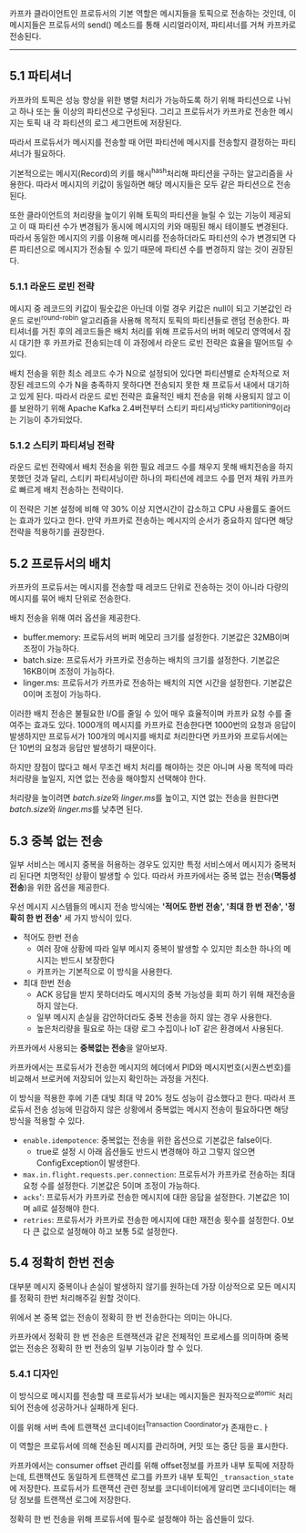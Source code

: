카프카 클라이언트인 프로듀서의 기본 역할은 메시지들을 토픽으로 전송하는 것인데, 
이 메시지들은 프로듀서의 send() 메소드를 통해 시리얼라이저, 파티셔너를 거쳐 카프카로 전송된다.


---

## 5.1 파티셔너

카프카의 토픽은 성능 향상을 위한 병렬 처리가 가능하도록 하기 위해 파티션으로 나뉘고 하나 또는 둘 이상의 파티션으로 구성된다.
그리고 프로듀서가 카프카로 전송한 메시지는 토픽 내 각 파티션의 로그 세그먼트에 저장된다.

따라서 프로듀서가 메시지를 전송할 때 어떤 파티션에 메시지를 전송할지 결정하는 파티셔너가 필요하다.

기본적으로는 메시지(Record)의 키를 해시<sup>hash</sup>처리해 파티션을 구하는 알고리즘을 사용한다.
따라서 메시지의 키값이 동일하면 해당 메시지들은 모두 같은 파티션으로 전송된다.

또한 클라이언트의 처리량을 높이기 위해 토픽의 파티션을 늘릴 수 있는 기능이 제공되고 이 때 파티션 수가 변경됨가 동시에 메시지의 키와 매핑된 해시 테이블도 변경된다.
따라서 동일한 메시지의 키를 이용해 메시리를 전송하더라도 파티션의 수가 변경되면 다른 파티션으로 메시지가 전송될 수 있기 때문에 파티션 수를 변경하지 않는 것이 권장된다.

### 5.1.1 라운드 로빈 전략

메시지 중 레코드의 키값이 필숫값은 아닌데 이럴 경우 키값은 null이 되고 기본값인 라운드 로빈<sup>round-robin</sup> 알고리즘을 사용해 목적지 토픽의 파티션들로 랜덤 전송한다.
파티셔너를 거친 후의 레코드들은 배치 처리를 위해 프로듀서의 버퍼 메모리 영역에서 잠시 대기한 후 카프카로 전송되는데 이 과정에서 라운드 로빈 전략은 효율을 떨어뜨릴 수 있다.

배치 전송을 위한 최소 레코드 수가 N으로 설정되어 있다면 파티션별로 순차적으로 저장된 레코드의 수가 N을 충족하지 못하다면 전송되지 못한 채 프로듀서 내에서 대기하고 있게 된다.
따라서 라운드 로빈 전략은 효율적인 배치 전송을 위해 사용되지 않고 이를 보완하기 위해 Apache Kafka 2.4버전부터 스티키 파티셔닝<sup>sticky partitioning</sup>이라는 기능이 추가되었다.

### 5.1.2 스티키 파티셔닝 전략

라운드 로빈 전략에서 배치 전송을 위한 필요 레코드 수를 채우지 못해 배치전송을 하지 못했던 것과 달리,
스티키 파티셔닝이란 하나의 파티션에 레코드 수를 먼저 채워 카프카로 빠르게 배치 전송하는 전략이다.

이 전략은 기본 설정에 비해 약 30% 이상 지연시간이 감소하고 CPU 사용률도 줄어드는 효과가 있다고 한다. 만약 카프카로 전송하는 메시지의 순서가 중요하지 않다면 해당 전략을 적용하기를 권장한다.

## 5.2 프로듀서의 배치

카프카의 프로듀서는 메시지를 전송할 때 레코드 단위로 전송하는 것이 아니라 다량의 메시지를 묶어 배치 단위로 전송한다.

배치 전송을 위해 여러 옵션을 제공한다.
- buffer.memory: 프로듀서의 버퍼 메모리 크기를 설정한다. 기본값은 32MB이며 조정이 가능하다.
- batch.size: 프로듀서가 카프카로 전송하는 배치의 크기를 설정한다. 기본값은 16KB이며 조정이 가능하다.
- linger.ms: 프로듀서가 카프카로 전송하는 배치의 지연 시간을 설정한다. 기본값은 0이며 조정이 가능하다.

이러한 배치 전송은 불필요한 I/O를 줄일 수 있어 매우 효율적이며 카프카 요청 수를 줄여주는 효과도 있다.
1000개의 메시지를 카프카로 전송한다면 1000번의 요청과 응답이 발생하지만 프로듀서가 100개의 메시지를 배치로 처리한다면 카프카와 프로듀서에는 단 10번의 요청과 응답만 발생하기 때문이다.

하지만 장점이 많다고 해서 무조건 배치 처리를 해야하는 것은 아니며 사용 목적에 따라 처리량을 높일지, 지연 없는 전송을 해야할지 선택해야 한다.

처리량을 높이려면 *batch.size*와 *linger.ms*를 높이고, 지연 없는 전송을 원한다면 *batch.size*와 *linger.ms*를 낮추면 된다.

## 5.3 중복 없는 전송

일부 서비스는 메시지 중복을 허용하는 경우도 있지만 특정 서비스에서 메시지가 중복처리 된다면 치명적인 상황이 발생할 수 있다.
따라서 카프카에서는 중복 없는 전송(**멱등성 전송**)을 위한 옵션을 제공한다.

우선 메시지 시스템들의 메시지 전송 방식에는 
**'적어도 한번 전송', '최대 한 번 전송', '정확히 한 번 전송'** 세 가지 방식이 있다.

- 적어도 한번 전송
  - 여러 장애 상황에 따라 일부 메시지 중복이 발생할 수 있지만 최소한 하나의 메시지는 반드시 보장한다
  - 카프카는 기본적으로 이 방식을 사용한다.
- 최대 한번 전송
  - ACK 응답을 받지 못하더라도 메시지의 중복 가능성을 회피 하기 위해 재전송을 하지 않는다.
  - 일부 메시지 손실을 감안하더라도 중복 전송을 하지 않는 경우 사용한다.
  - 높은처리량을 필요로 하는 대량 로그 수집이나 IoT 같은 환경에서 사용된다.

카프카에서 사용되는 **중복없는 전송**을 알아보자.

카프카에서는 프로듀서가 전송한 메시지의 헤더에서 PID와 메시지번호(시퀀스번호)를 비교해서 브로커에 저장되어 있는지 확인하는 과정을 거친다.

이 방식을 적용한 후에 기존 대빛 최대 약 20% 정도 성능이 감소했다고 한다.
따라서 프로듀서 전송 성능에 민감하지 않은 상황에서 중복없는 메시지 전송이 필요하다면 해당 방식을 적용할 수 있다.

- `enable.idempotence`: 중복없는 전송을 위한 옵션으로 기본값은 false이다.
  - true로 설정 시 아래 옵션들도 반드시 변경해야 하고 그렇지 않으면 ConfigException이 발생한다.
- `max.in.flight.requests.per.connection`: 프로듀서가 카프카로 전송하는 최대 요청 수를 설정한다. 기본값은 5이며 조정이 가능하다.
- `acks`': 프로듀서가 카프카로 전송한 메시지에 대한 응답을 설정한다. 기본값은 1이며 all로 설정해야 한다.
- `retries`: 프로듀서가 카프카로 전송한 메시지에 대한 재전송 횟수를 설정한다. 0보다 큰 값으로 설정해야 하고 보통 5로 설정한다.

## 5.4 정확히 한번 전송

대부분 메시지 중복이나 손실이 발생하지 않기를 원하는데 가장 이상적으로 모든 메시지를 정확히 한번 처리해주길 원할 것이다.

위에서 본 중복 없는 전송이 정확히 한 번 전송한다는 의미는 아니다.

카프카에서 정확히 한 번 전송은 트랜잭션과 같은 전체적인 프로세스를 의미하며 중복 없는 전송은 정확히 한 번 전송의 일부 기능이라 할 수 있다.

### 5.4.1 디자인
이 방식으로 메시지를 전송할 때 프로듀서가 보내는 메시지들은 원자적으로<sup>atomic</sup> 처리되어 전송에 성공하거나 실패하게 된다.

이를 위해 서버 측에 트랜잭션 코디네이터<sup>Transaction Coordinator</sup>가 존재한ㄷ.ㅏ

이 역할은 프로듀서에 의해 전송된 메시지를 관리하며, 커밋 또는 중단 등을 표시한다.

카프카에서는 consumer offset 관리를 위해 offset정보를 카프카 내부 토픽에 저장하는데, 트랜잭션도 동일하게 트랜잭션 로그를 카프카 내부 토픽인 `_transaction_state`에 저장한다.
프로듀서가 트랜잭션 관련 정보를 코디네이터에게 알리면 코디네이터는 해당 정보를 트랜잭션 로그에 저장한다.

정확히 한 번 전송을 위해 프로듀서에 필수로 설정해야 하는 옵션들이 있다.